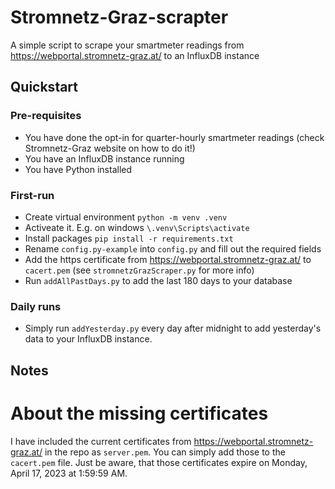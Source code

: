 # Stromnetz-Graz-scrapter
A simple script to scrape your smartmeter readings from https://webportal.stromnetz-graz.at/ to an InfluxDB instance

## Quickstart

### Pre-requisites

* You have done the opt-in for quarter-hourly smartmeter readings (check Stromnetz-Graz website on how to do it!)
* You have an InfluxDB instance running
* You have Python installed

### First-run

* Create virtual environment  ``python -m venv .venv``
* Activeate it. E.g. on windows ``\.venv\Scripts\activate``
* Install packages ``pip install -r requirements.txt``
* Rename ``config.py-example`` into ``config.py`` and fill out the required fields
* Add the https certificate from https://webportal.stromnetz-graz.at/ to ``cacert.pem`` (see ``stromnetzGrazScraper.py`` for more info)
* Run ``addAllPastDays.py`` to add the last 180 days to your database

### Daily runs

* Simply run ``addYesterday.py`` every day after midnight to add yesterday's data to your InfluxDB instance.

## Notes

# About the missing certificates

I have included the current certificates from https://webportal.stromnetz-graz.at/ in the repo as ``server.pem``. You can simply add those to the ``cacert.pem`` file.
Just be aware, that those certificates expire on Monday, April 17, 2023 at 1:59:59 AM. 
